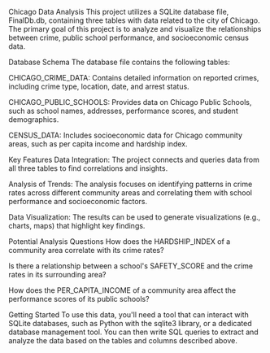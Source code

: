Chicago Data Analysis
This project utilizes a SQLite database file, FinalDb.db, containing three tables with data related to the city of Chicago. The primary goal of this project is to analyze and visualize the relationships between crime, public school performance, and socioeconomic census data.

Database Schema
The database file contains the following tables:

CHICAGO_CRIME_DATA: Contains detailed information on reported crimes, including crime type, location, date, and arrest status.

CHICAGO_PUBLIC_SCHOOLS: Provides data on Chicago Public Schools, such as school names, addresses, performance scores, and student demographics.

CENSUS_DATA: Includes socioeconomic data for Chicago community areas, such as per capita income and hardship index.

Key Features
Data Integration: The project connects and queries data from all three tables to find correlations and insights.

Analysis of Trends: The analysis focuses on identifying patterns in crime rates across different community areas and correlating them with school performance and socioeconomic factors.

Data Visualization: The results can be used to generate visualizations (e.g., charts, maps) that highlight key findings.

Potential Analysis Questions
How does the HARDSHIP_INDEX of a community area correlate with its crime rates?

Is there a relationship between a school's SAFETY_SCORE and the crime rates in its surrounding area?

How does the PER_CAPITA_INCOME of a community area affect the performance scores of its public schools?

Getting Started
To use this data, you'll need a tool that can interact with SQLite databases, such as Python with the sqlite3 library, or a dedicated database management tool. You can then write SQL queries to extract and analyze the data based on the tables and columns described above.
